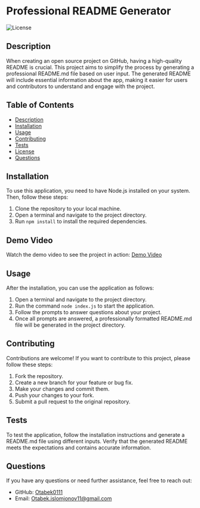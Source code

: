 # Professional README Generator

![License](https://img.shields.io/badge/license-MIT-brightgreen)

## Description

When creating an open source project on GitHub, having a high-quality README is crucial. This project aims to simplify the process by generating a professional README.md file based on user input. The generated README will include essential information about the app, making it easier for users and contributors to understand and engage with the project.

## Table of Contents

- [Description](#description)
- [Installation](#installation)
- [Usage](#usage)
- [Contributing](#contributing)
- [Tests](#tests)
- [License](#license)
- [Questions](#questions)

## Installation

To use this application, you need to have Node.js installed on your system. Then, follow these steps:

1. Clone the repository to your local machine.
2. Open a terminal and navigate to the project directory.
3. Run `npm install` to install the required dependencies.


## Demo Video
Watch the demo video to see the project in action: [Demo Video](https://watch.screencastify.com/v/5SGzTtD9UGFdmyORl2Lb)


## Usage

After the installation, you can use the application as follows:

1. Open a terminal and navigate to the project directory.
2. Run the command `node index.js` to start the application.
3. Follow the prompts to answer questions about your project.
4. Once all prompts are answered, a professionally formatted README.md file will be generated in the project directory.

## Contributing

Contributions are welcome! If you want to contribute to this project, please follow these steps:

1. Fork the repository.
2. Create a new branch for your feature or bug fix.
3. Make your changes and commit them.
4. Push your changes to your fork.
5. Submit a pull request to the original repository.

## Tests

To test the application, follow the installation instructions and generate a README.md file using different inputs. Verify that the generated README meets the expectations and contains accurate information.

## Questions

If you have any questions or need further assistance, feel free to reach out:

- GitHub: [Otabek0111](https://github.com/Otabek0111)
- Email: Otabek.islomjonov11@gmail.com
